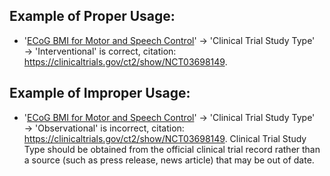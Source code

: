 ## Example of Proper Usage:
* '[ECoG BMI for Motor and Speech Control](https://golden.com/wiki/ECoG_BMI_for_Motor_and_Speech_Control-39ZYX96)' → 'Clinical Trial Study Type' → 'Interventional' is correct, citation: https://clinicaltrials.gov/ct2/show/NCT03698149.

## Example of Improper Usage:
* '[ECoG BMI for Motor and Speech Control](https://golden.com/wiki/ECoG_BMI_for_Motor_and_Speech_Control-39ZYX96)' → 'Clinical Trial Study Type' → 'Observational' is incorrect, citation: https://clinicaltrials.gov/ct2/show/NCT03698149. Clinical Trial Study Type should be obtained from the official clinical trial record rather than a source (such as press release, news article) that may be out of date.
